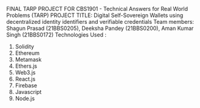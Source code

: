 FINAL TARP PROJECT FOR CBS1901 - 	Technical Answers for Real World Problems (TARP)
PROJECT TITLE: Digital Self-Sovereign Wallets using decentralized identity identifiers and verifiable credentials
Team members: Shagun Prasad (21BBS0205), Deeksha Pandey (21BBS0200), Aman Kumar Singh (21BBS0172)
Technologies Used :
1. Solidity
2. Ethereum
3. Metamask
4. Ethers.js
5. Web3.js
6. React.js
7. Firebase
8. Javascript
9. Node.js
